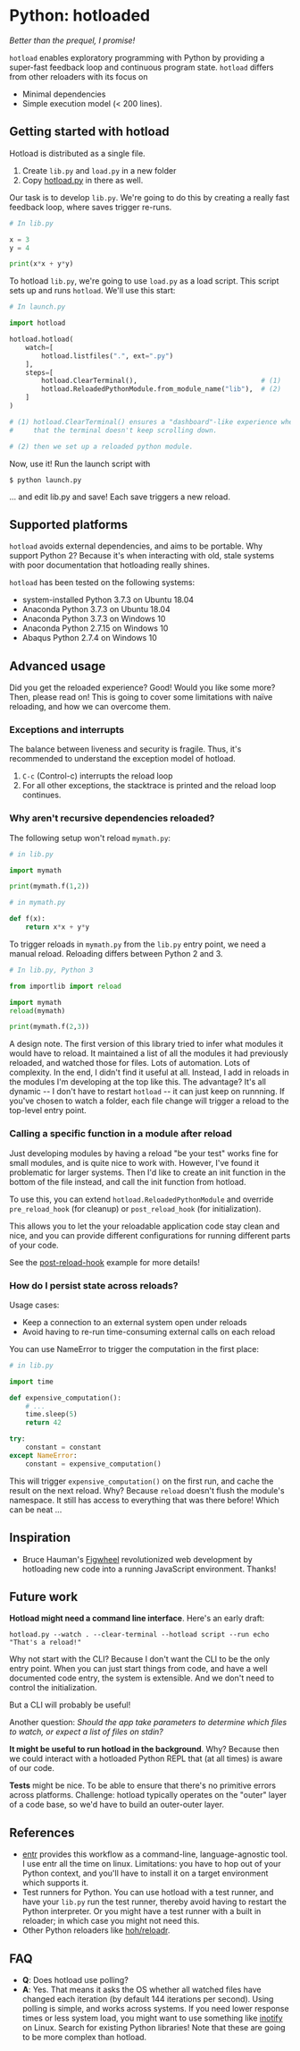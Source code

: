 # Python: hotloaded

_Better than the prequel, I promise!_

<!-- Consider photoshopping in a matrix reloaded picture here! -->

`hotload` enables exploratory programming with Python by providing a super-fast
feedback loop and continuous program state. `hotload` differs from other
reloaders with its focus on

- Minimal dependencies
- Simple execution model (< 200 lines).

## Getting started with hotload

Hotload is distributed as a single file.

1. Create `lib.py` and `load.py` in a new folder
2. Copy [hotload.py][4] in there as well.

Our task is to develop `lib.py`. We're going to do this by creating a really
fast feedback loop, where saves trigger re-runs.

```python
# In lib.py

x = 3
y = 4

print(x*x + y*y)
```

To hotload `lib.py`, we're going to use `load.py` as a load script. This
script sets up and runs `hotload`. We'll use this start:

```python
# In launch.py

import hotload

hotload.hotload(
    watch=[
        hotload.listfiles(".", ext=".py")
    ],
    steps=[
        hotload.ClearTerminal(),                               # (1) 
        hotload.ReloadedPythonModule.from_module_name("lib"),  # (2)
    ]
)

# (1) hotload.ClearTerminal() ensures a "dashboard"-like experience when we work, so
#     that the terminal doesn't keep scrolling down.

# (2) then we set up a reloaded python module.
```

Now, use it! Run the launch script with

```
$ python launch.py
```

... and edit lib.py and save! Each save triggers a new reload.

## Supported platforms

`hotload` avoids external dependencies, and aims to be portable. Why support
Python 2? Because it's when interacting with old, stale systems with poor
documentation that hotloading really shines.

`hotload` has been tested on the following systems:

- system-installed Python 3.7.3 on Ubuntu 18.04
- Anaconda Python 3.7.3 on Ubuntu 18.04
- Anaconda Python 3.7.3 on Windows 10
- Anaconda Python 2.7.15 on Windows 10
- Abaqus Python 2.7.4 on Windows 10

## Advanced usage

Did you get the reloaded experience? Good! Would you like some more? Then,
please read on! This is going to cover some limitations with naïve reloading,
and how we can overcome them.

### Exceptions and interrupts

The balance between liveness and security is fragile. Thus, it's recommended to
understand the exception model of hotload.

1. `C-c` (Control-c) interrupts the reload loop
2. For all other exceptions, the stacktrace is printed and the reload loop
   continues.

### Why aren't recursive dependencies reloaded?

The following setup won't reload `mymath.py`:

```python
# in lib.py

import mymath

print(mymath.f(1,2))
```

```python
# in mymath.py

def f(x):
    return x*x + y*y
```

To trigger reloads in `mymath.py` from the `lib.py` entry point, we need a
manual reload. Reloading differs between Python 2 and 3.

```python
# In lib.py, Python 3

from importlib import reload

import mymath
reload(mymath)

print(mymath.f(2,3))
```

A design note. The first version of this library tried to infer what modules it
would have to reload. It maintained a list of all the modules it had previously
reloaded, and watched those for files. Lots of automation. Lots of complexity.
In the end, I didn't find it useful at all. Instead, I add in reloads in the
modules I'm developing at the top like this. The advantage? It's all dynamic --
I don't have to restart `hotload` -- it can just keep on runnning. If you've
chosen to watch a folder, each file change will trigger a reload to the
top-level entry point.

### Calling a specific function in a module after reload

Just developing modules by having a reload "be your test" works fine for small
modules, and is quite nice to work with. However, I've found it problematic for
larger systems. Then I'd like to create an init function in the bottom of the
file instead, and call the init function from hotload.

To use this, you can extend `hotload.ReloadedPythonModule` and override
`pre_reload_hook` (for cleanup) or `post_reload_hook` (for initialization).

This allows you to let the your reloadable application code stay clean and nice,
and you can provide different configurations for running different parts of your
code.

See the [post-reload-hook][5] example for more details!

### How do I persist state across reloads?

Usage cases:

- Keep a connection to an external system open under reloads
- Avoid having to re-run time-consuming external calls on each reload

You can use NameError to trigger the computation in the first place:

```python
# in lib.py

import time

def expensive_computation():
    # ...
    time.sleep(5)
    return 42

try:
    constant = constant
except NameError:
    constant = expensive_computation()
```

This will trigger `expensive_computation()` on the first run, and cache the
result on the next reload. Why? Because `reload` doesn't flush the module's
namespace. It still has access to everything that was there before! Which can be
neat ...

## Inspiration

- Bruce Hauman's [Figwheel][6] revolutionized web development by hotloading new
  code into a running JavaScript environment. Thanks!
   
## Future work

**Hotload might need a command line interface**. Here's an early draft:

```
hotload.py --watch . --clear-terminal --hotload script --run echo "That's a reload!"
```

Why not start with the CLI? Because I don't want the CLI to be the only entry
point. When you can just start things from code, and have a well documented code
entry, the system is extensible. And we don't need to control the
initialization.

But a CLI will probably be useful!

Another question: _Should the app take parameters to determine which files to
watch, or expect a list of files on stdin?_

**It might be useful to run hotload in the background**. Why? Because then we
could interact with a hotloaded Python REPL that (at all times) is aware of our
code.

**Tests** might be nice. To be able to ensure that there's no primitive errors
across platforms. Challenge: hotload typically operates on the "outer" layer of
a code base, so we'd have to build an outer-outer layer.

## References

- [entr][1] provides this workflow as a command-line, language-agnostic tool. I
  use entr all the time on linux. Limitations: you have to hop out of your
  Python context, and you'll have to install it on a target environment which
  supports it.
- Test runners for Python. You can use hotload with a test runner, and have your
  `lib.py` run the test runner, thereby avoid having to restart the Python
  interpreter. Or you might have a test runner with a built in reloader; in
  which case you might not need this.
- Other Python reloaders like [hoh/reloadr][2].

## FAQ

- **Q**: Does hotload use polling?
- **A**: Yes. That means it asks the OS whether all watched files have changed
  each iteration (by default 144 iterations per second). Using polling is
  simple, and works across systems. If you need lower response times or less
  system load, you might want to use something like [inotify][3] on Linux.
  Search for existing Python libraries! Note that these are going to be more
  complex than hotload.
  
[1]: http://eradman.com/entrproject/
[2]: https://github.com/hoh/reloadr
[3]: http://man7.org/linux/man-pages/man7/inotify.7.html
[4]: ./hotload.py
[5]: ./docs/examples/post-reload-hook/
[6]: https://figwheel.org/
